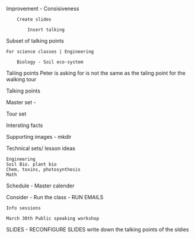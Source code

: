 Improvement - Consisiveness

		Create slides

			Insert talking 

Subset of talking points

	For science classes | Engineering

		Biology - Soil eco-system

Taliing points Peter is asking for is not the same as the taling point for the walking tour

Talking points


Master set -

Tour set 

Intersting facts

Supporting images - mkdir

Technical sets/ lesson ideas

	Engineering
	Soil Bio. plant bio
	Chem, toxins, photosynthesis
	Math

Schedule - Master calender



Consider - Run the class - 
	RUN EMAILS 

	Info sessions 

	March 30th Public speaking workshop

	
	
SLIDES - RECONFIGURE SLIDES
	write down the talking points of the sldies
